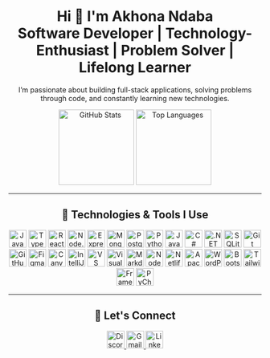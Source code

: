 <h1 align="center">Hi 👋 I'm Akhona Ndaba </br>
  Software Developer | Technology-Enthusiast | Problem Solver | Lifelong Learner
</h1>

<p align="center">I’m passionate about building full-stack applications, solving problems through code, and constantly learning new technologies.</p>

<div align="center">
  <img src="https://github-readme-stats.vercel.app/api?username=luthandoan&hide_title=false&hide_rank=false&show_icons=true&include_all_commits=true&count_private=true&disable_animations=false&theme=radical&locale=en&hide_border=false" height="150" alt="GitHub Stats" />
  <img src="https://github-readme-stats.vercel.app/api/top-langs?username=luthandoan&locale=en&hide_title=false&layout=compact&card_width=320&langs_count=6&theme=radical&hide_border=false" height="150" alt="Top Languages" />
</div>

---

<h2 align="center">🚀 Technologies & Tools I Use</h2>

<p align="center">
  <img src="https://cdn.jsdelivr.net/gh/devicons/devicon/icons/javascript/javascript-original.svg" height="35" alt="JavaScript"/>
  <img src="https://cdn.jsdelivr.net/gh/devicons/devicon/icons/typescript/typescript-original.svg" height="35" alt="TypeScript"/>
  <img src="https://cdn.jsdelivr.net/gh/devicons/devicon/icons/react/react-original.svg" height="35" alt="React"/>
  <img src="https://cdn.jsdelivr.net/gh/devicons/devicon/icons/nodejs/nodejs-original.svg" height="35" alt="Node.js"/>
  <img src="https://cdn.jsdelivr.net/gh/devicons/devicon/icons/express/express-original.svg" height="35" alt="Express"/>
  <img src="https://cdn.jsdelivr.net/gh/devicons/devicon/icons/mongodb/mongodb-original.svg" height="35" alt="MongoDB"/>
  <img src="https://cdn.jsdelivr.net/gh/devicons/devicon/icons/postgresql/postgresql-original.svg" height="35" alt="PostgreSQL"/>
  <img src="https://cdn.jsdelivr.net/gh/devicons/devicon/icons/python/python-original.svg" height="35" alt="Python"/>
  <img src="https://cdn.jsdelivr.net/gh/devicons/devicon/icons/java/java-original.svg" height="35" alt="Java"/>
  <img src="https://cdn.jsdelivr.net/gh/devicons/devicon/icons/csharp/csharp-original.svg" height="35" alt="C#"/>
  <img src="https://cdn.jsdelivr.net/gh/devicons/devicon/icons/dot-net/dot-net-original.svg" height="35" alt=".NET"/>
  <img src="https://cdn.jsdelivr.net/gh/devicons/devicon/icons/sqlite/sqlite-original.svg" height="35" alt="SQLite"/>
  <img src="https://cdn.jsdelivr.net/gh/devicons/devicon/icons/git/git-original.svg" height="35" alt="Git"/>
  <img src="https://cdn.jsdelivr.net/gh/devicons/devicon/icons/github/github-original.svg" height="35" alt="GitHub"/>
  <img src="https://cdn.jsdelivr.net/gh/devicons/devicon/icons/figma/figma-original.svg" height="35" alt="Figma"/>
  <img src="https://cdn.jsdelivr.net/gh/devicons/devicon/icons/canva/canva-original.svg" height="35" alt="Canva"/>
  <img src="https://cdn.jsdelivr.net/gh/devicons/devicon/icons/intellij/intellij-original.svg" height="35" alt="IntelliJ IDEA"/>
  <img src="https://cdn.jsdelivr.net/gh/devicons/devicon/icons/vscode/vscode-original.svg" height="35" alt="VS Code"/>
  <img src="https://cdn.jsdelivr.net/gh/devicons/devicon/icons/visualstudio/visualstudio-plain.svg" height="35" alt="Visual Studio"/>
  <img src="https://cdn.jsdelivr.net/gh/devicons/devicon/icons/markdown/markdown-original.svg" height="35" alt="Markdown"/>
  <img src="https://img.shields.io/badge/Node--RED-8F0000?style=flat&logo=nodered&logoColor=white" height="35" alt="Node-RED"/>
  <img src="https://img.shields.io/badge/Netlify-00C7B7?style=flat&logo=netlify&logoColor=white" height="35" alt="Netlify"/>
  <img src="https://cdn.jsdelivr.net/gh/devicons/devicon/icons/apache/apache-original.svg" height="35" alt="Apache"/>
  <img src="https://cdn.jsdelivr.net/gh/devicons/devicon/icons/wordpress/wordpress-original.svg" height="35" alt="WordPress"/>
  <img src="https://cdn.jsdelivr.net/gh/devicons/devicon/icons/bootstrap/bootstrap-original.svg" height="35" alt="Bootstrap"/>
  <img src="https://img.shields.io/badge/TailwindCSS-38B2AC?style=flat&logo=tailwind-css&logoColor=white" height="35" alt="Tailwind CSS"/>
  <img src="https://img.shields.io/badge/Framer%20Motion-0055FF?style=flat&logo=framer&logoColor=white" height="35" alt="Framer Motion"/>
  <img src="https://cdn.jsdelivr.net/gh/devicons/devicon/icons/pycharm/pycharm-original.svg" height="35" alt="PyCharm"/>
</p>

---

<h2 align="center">📧 Let's Connect</h2>

<p align="center">
  <a href="https://discord.gg/yYsv8nMq" target="_blank">
    <img src="https://img.shields.io/static/v1?message=Discord&logo=discord&label=&color=7289DA&logoColor=white&style=for-the-badge" height="35" alt="Discord"/>
  </a>
  <a href="mailto:andaba839@gmail.com" target="_blank">
    <img src="https://img.shields.io/static/v1?message=Gmail&logo=gmail&label=&color=D14836&logoColor=white&style=for-the-badge" height="35" alt="Gmail"/>
  </a>
  <a href="https://www.linkedin.com/in/akhona-ndaba-7503692b0" target="_blank">
    <img src="https://img.shields.io/static/v1?message=LinkedIn&logo=linkedin&label=&color=0077B5&logoColor=white&style=for-the-badge" height="35" alt="LinkedIn"/>
  </a>
</p>
